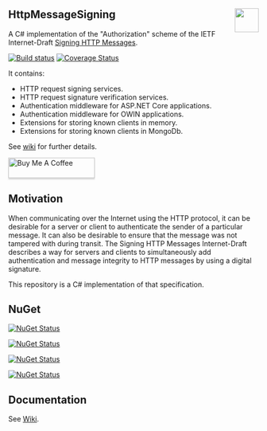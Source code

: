 ## HttpMessageSigning [<img src="https://dalion.eu/dalion128.png" align="right" width="48">](https://www.dalion.eu)

A C# implementation of the "Authorization" scheme of the IETF Internet-Draft [Signing HTTP Messages](https://tools.ietf.org/html/draft-cavage-http-signatures-12).

[![Build status](https://ci.appveyor.com/api/projects/status/d8fdl40nfj62ed1v?svg=true)](https://ci.appveyor.com/project/DavidLievrouw/httpmessagesigning) [![Coverage Status](https://coveralls.io/repos/github/DavidLievrouw/HttpMessageSigning/badge.svg?branch=master)](https://coveralls.io/github/DavidLievrouw/HttpMessageSigning?branch=master)

It contains:
  - HTTP request signing services.
  - HTTP request signature verification services.
  - Authentication middleware for ASP.NET Core applications.
  - Authentication middleware for OWIN applications.
  - Extensions for storing known clients in memory.
  - Extensions for storing known clients in MongoDb.

See [wiki](https://github.com/DavidLievrouw/HttpMessageSigning/wiki) for further details.

<a href="https://www.buymeacoffee.com/DavidLievrouw" target="_blank"><img src="https://www.buymeacoffee.com/assets/img/custom_images/orange_img.png" alt="Buy Me A Coffee" style="height: 41px !important;width: 174px !important;box-shadow: 0px 3px 2px 0px rgba(190, 190, 190, 0.5) !important;-webkit-box-shadow: 0px 3px 2px 0px rgba(190, 190, 190, 0.5) !important;" ></a>

## Motivation
When communicating over the Internet using the HTTP protocol, it can be desirable for a server or client to authenticate the sender of a particular message.  It can also be desirable to ensure that the message was not tampered with during transit. The Signing HTTP Messages Internet-Draft describes a way for servers and clients to simultaneously add authentication and message integrity to HTTP messages by using a digital signature.

This repository is a C# implementation of that specification.

## NuGet
[![NuGet Status](https://img.shields.io/nuget/v/Dalion.HttpMessageSigning.Signing?label=Dalion.HttpMessageSigning.Signing)](https://www.nuget.org/packages/Dalion.HttpMessageSigning.Signing/)

[![NuGet Status](https://img.shields.io/nuget/v/Dalion.HttpMessageSigning.Verification.AspNetCore?label=Dalion.HttpMessageSigning.Verification.AspNetCore)](https://www.nuget.org/packages/Dalion.HttpMessageSigning.Verification.AuthenticationScheme/)

[![NuGet Status](https://img.shields.io/nuget/v/Dalion.HttpMessageSigning.Verification.Owin?label=Dalion.HttpMessageSigning.Verification.Owin)](https://www.nuget.org/packages/Dalion.HttpMessageSigning.Verification.Owin/)

[![NuGet Status](https://img.shields.io/nuget/v/Dalion.HttpMessageSigning.Verification.MongoDb?label=Dalion.HttpMessageSigning.Verification.MongoDb)](https://www.nuget.org/packages/Dalion.HttpMessageSigning.Verification.MongoDb/)

## Documentation

See [Wiki](https://github.com/DavidLievrouw/HttpMessageSigning/wiki).
